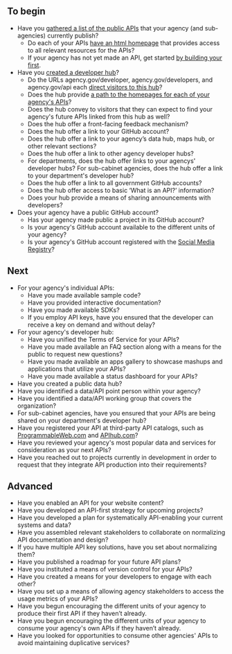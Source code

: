 ## To begin

* Have you [gathered a list of the public APIs](http://www.howto.gov/mobile/apis-in-government/get-started-with-apis#audit) that your agency (and sub-agencies) currently publish?  
  * Do each of your APIs [have an html homepage](http://www.howto.gov/mobile/apis-in-government/api-release-kit) that provides access to all relevant resources for the APIs?
  * If your agency has not yet made an API, get started [by building your first](http://www.howto.gov/mobile/apis-in-government/how-to-make-apis-overview).
* Have you [created a developer hub](http://www.howto.gov/mobile/apis-in-government/get-started-with-apis#implement)?
  * Do the URLs agency.gov/developer, agency.gov/developers, and agency.gov/api each [direct visitors to this hub](http://www.howto.gov/mobile/apis-in-government/api-developer-kit)?
  * Does the hub provide [a path to the homepages for each of your agency's APIs](http://www.howto.gov/mobile/apis-in-government/api-developer-kit)? 
  * Does the hub convey to visitors that they can expect to find your agency's future APIs linked from this hub as well? 
  * Does the hub offer a front-facing feedback mechanism?
  * Does the hub offer a link to your GitHub account?
  * Does the hub offer a link to your agency’s data hub, maps hub, or other relevant sections? 
  * Does the hub offer a link to other agency developer hubs? 
  * For departments, does the hub offer links to your agencys' developer hubs?  For sub-cabinet agencies, does the hub offer a link to your department's developer hub?  
  * Does the hub offer a link to all government GitHub accounts? 
  * Does the hub offer access to basic ‘What is an API?’ information?
  * Does your hub provide a means of sharing announcements with developers?
* Does your agency have a public GitHub account?  
  * Has your agency made public a project in its GitHub account? 
  * Is your agency's GitHub account available to the different units of your agency? 
  * Is your agency's GitHub account registered with the [Social Media Registry](http://registry.usa.gov/accounts?service_id=github)?

## Next 

* For your agency's individual APIs:
  * Have you made available sample code?
  * Have you provided interactive documentation?
  * Have you made available SDKs?
  * If you employ API keys, have you ensured that the developer can receive a key on demand and without delay?
* For your agency's developer hub:
  * Have you unified the Terms of Service for your APIs?
  * Have you made available an FAQ section along with a means for the public to request new questions?
  * Have you made available an apps gallery to showcase mashups and applications that utilize your APIs?
  * Have you made available a status dashboard for your APIs?
* Have you created a public data hub?
* Have you identified a data/API point person within your agency?
* Have you identified a data/API working group that covers the organization?
* For sub-cabinet agencies, have you ensured that your APIs are being shared on your department's developer hub?
* Have you registered your API at third-party API catalogs, such as [ProgrammableWeb.com](http://www.ProgrammableWeb.com) and [APIhub.com](http://www.APIhub.com)?
* Have you reviewed your agency's most popular data and services for consideration as your next APIs?
* Have you reached out to projects currently in development in order to request that they integrate API production into their requirements?
 
## Advanced

* Have you enabled an API for your website content?
* Have you developed an API-first strategy for upcoming projects?
* Have you developed a plan for systematically API-enabling your current systems and data?
* Have you assembled relevant stakeholders to collaborate on normalizing API documentation and design? 
* If you have multiple API key solutions, have you set about normalizing them? 
* Have you published a roadmap for your future API plans?  
* Have you instituted a means of version control for your APIs?
* Have you created a means for your developers to engage with each other?
* Have you set up a means of allowing agency stakeholders to access the usage metrics of your APIs?  
* Have you begun encouraging the different units of your agency to produce their first API if they haven’t already. 
* Have you begun encouraging the different units of your agency to consume your agency's own APIs if they haven’t already. 
* Have you looked for opportunities to consume other agencies' APIs to avoid maintaining duplicative services? 


